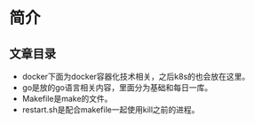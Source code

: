 # 简介

## 文章目录
* docker下面为docker容器化技术相关，之后k8s的也会放在这里。
* go是放的go语言相关内容，里面分为基础和每日一库。
* Makefile是make的文件。
* restart.sh是配合makefile一起使用kill之前的进程。